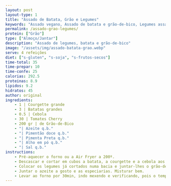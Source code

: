 ```yaml
---
layout: post
layout-type: 1
title: "Assado de Batata, Grão e Legumes"
keywords: "Assado vegano, Assado de batata e grão-de-bico, Legumes assados no forno, Receita vegana com grão-de-bico, Prato principal saudável, Legumes assados com especiarias, Prato principal vegano fácil e saudável, Legumes assados na Air Fryer, Refeições saudáveis com legumes assados, Como fazer legumes assados deliciosos"
permalink: /assado-grao-legumes/
protein: ["Grão"]
type: ["Almoço/Jantar"]
description: "Assado de legumes, batata e grão-de-bico"
image: "/assets/img/assado-batata-grao.webp"
serve: 4 refeições
diet: ["s-gluten", "s-soja", "s-frutos-secos"]
time-total: 35
time-prepar: 10
time-confe: 25
calorias: 292.5
proteinas: 8.9
lipidos: 9.2
hidratos: 45
author: original
ingredients:
    - 1 | Courgette grande
    - 3 | Batatas grandes
    - 0.5 | Cebola
    - 30 | Tomates Cherry
    - 200 gr | de Grão-de-Bico
    - "| Azeite q.b."
    - "| Pimentão doce q.b."
    - "| Pimenta Preta q.b."
    - "| Alho em pó q.b."
    - "| Sal q.b."
instructions:
    - Pré-aquecer o forno ou a Air Fryer a 200º.
    - Descascar e cortar em cubos a batata, a courgette e a cebola aos cubos. Cortar os tomates cherry em metades.
    - Colocar os legumes já cortados numa bacia e juntar-lhes o grão-de-bico.
    - Juntar o azeite a gosto e as especiarias. Misturar bem.
    - Levar ao forno por 30min, indo mexendo e verificando, pois o tempo de confeção pode variar.
---
```


